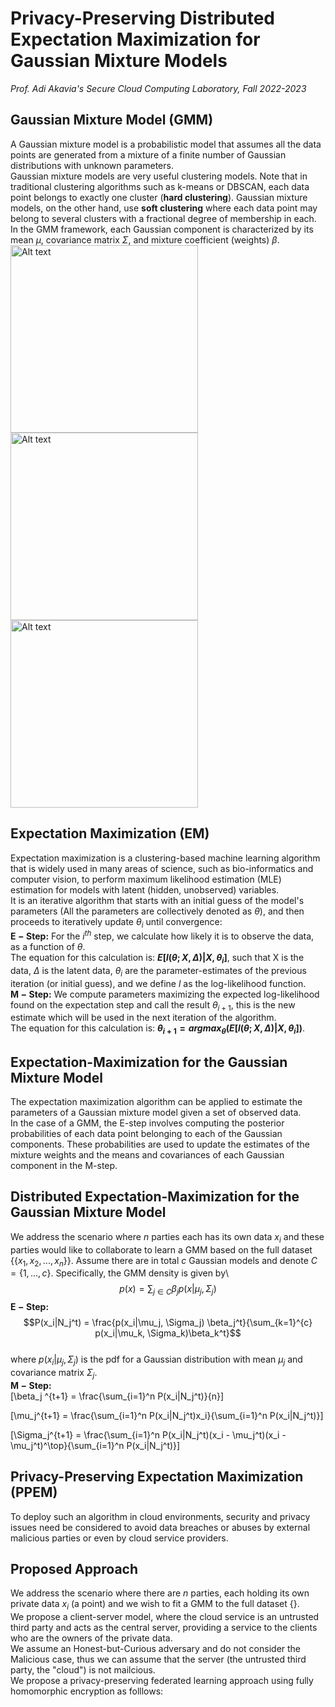 # Privacy-Preserving Distributed Expectation Maximization for Gaussian Mixture Models  
*Prof. Adi Akavia's Secure Cloud Computing Laboratory, Fall 2022-2023*

## Gaussian Mixture Model (GMM) 
A Gaussian mixture model is a probabilistic model that assumes all the data points are generated from a mixture of a finite number of Gaussian distributions with unknown parameters.  
Gaussian mixture models are very useful clustering models. Note that in traditional clustering algorithms such as k-means or DBSCAN, each data point belongs to exactly one cluster (**hard clustering**). Gaussian mixture models, on the other hand, use **soft clustering** where each data point may belong to several clusters with a fractional degree of membership in each.  
In the GMM framework, each Gaussian component is characterized by its mean $\mu$, covariance matrix $\Sigma$, and mixture coefficient (weights) $\beta$.  
<img src="https://user-images.githubusercontent.com/100927079/220479823-2a37ddcf-bf37-40e5-af98-a3d6da368320.png" alt="Alt text" style="width:300px;height:300px;"> 
<img src="https://user-images.githubusercontent.com/100927079/220480649-b9bf4a5e-34b3-4ef8-bcb1-8db540f01e33.png" alt="Alt text" style="width:300px;height:300px;"> 
<img src="https://user-images.githubusercontent.com/100927079/220480758-d2949090-f2ae-42c7-8ae4-a7cace12a9ef.png" alt="Alt text" style="width:300px;height:300px;">  
  
## Expectation Maximization (EM)  
Expectation maximization is a clustering-based machine learning algorithm that is widely used in many areas of science, such as bio-informatics and computer vision, to perform maximum likelihood estimation (MLE) estimation for models with latent (hidden, unobserved) variables.  
It is an iterative algorithm that starts with an initial guess of the model's parameters (All the parameters are collectively denoted as $\theta$), and then proceeds to iteratively update $\theta_i$ until convergence:  
$\boldsymbol{E-Step:}$ For the $i^{th}$ step, we calculate how likely it is to observe the data, as a function of $\theta$.  
The equation for this calculation is: **$E[l(\theta; X, \Delta )|X, \theta_i]$**, such that X is the data, $\Delta$ is the latent data, $\theta_i$ are the parameter-estimates of the previous iteration (or initial guess), and we define $l$ as the log-likelihood function.  
$\boldsymbol{M-Step:}$ We compute parameters maximizing the expected log-likelihood found on the expectation step and call the result $\theta_{i+1}$, this is the new estimate which will be used in the next iteration of the algorithm.  
The equation for this calculation is: **$\theta_{i+1}=argmax_\theta(E[l(\theta; X, \Delta )|X, \theta_i])$**.  
  
## Expectation-Maximization for the Gaussian Mixture Model  
The expectation maximization algorithm can be applied to estimate the parameters of a Gaussian mixture model given a set of observed data.  
In the case of a GMM, the E-step involves computing the posterior probabilities of each data point belonging to each of the Gaussian components. These probabilities are used to update the estimates of the mixture weights and the means and covariances of each Gaussian component in the M-step.  
  
## Distributed Expectation-Maximization for the Gaussian Mixture Model  
We address the scenario where $n$ parties each has its own data $x_i$ and these parties would like to collaborate to learn a GMM based on the full dataset {$\{x_1, x_2, ..., x_n\}$}. Assume there are in total $c$ Gaussian models and denote $C = \{1, ..., c\}$. Specifically, the GMM density is given by\\
$$
p(x)=\sum_{j \in C} \beta_j p(x| \mu_j, \Sigma_j)
$$
$\boldsymbol{E-Step:}$ $$P(x_i|N_j^t) = \frac{p(x_i|\mu_j, \Sigma_j) \beta_j^t}{\sum_{k=1}^{c} p(x_i|\mu_k, \Sigma_k)\beta_k^t}$$  
where $p(x_i|\mu_j, \Sigma_j)$ is the pdf for a Gaussian distribution with mean $\mu_j$ and covariance matrix $\Sigma_j$.  
$\boldsymbol{M-Step:}$  
\[\beta_j ^{t+1} = \frac{\sum_{i=1}^n P(x_i|N_j^t)}{n}\]  
  
\[\mu_j^{t+1} = \frac{\sum_{i=1}^n P(x_i|N_j^t)x_i}{\sum_{i=1}^n P(x_i|N_j^t)}\]  
  
\[\Sigma_j^{t+1} = \frac{\sum_{i=1}^n P(x_i|N_j^t)(x_i - \mu_j^t)(x_i - \mu_j^t)^\top}{\sum_{i=1}^n P(x_i|N_j^t)}\]  
  
## Privacy-Preserving Expectation Maximization (PPEM)  
To deploy such an algorithm in cloud environments, security and privacy issues need be considered to avoid data breaches or abuses by external malicious parties or even by cloud service providers.  

## Proposed Approach  
We address the scenario where there are $n$ parties, each holding its own private data $x_i$ (a point) and we wish to fit a GMM to the full dataset {}.  
We propose a client-server model, where the cloud service is an untrusted third party and acts as the central server, providing a service to the clients who are the owners of the private data.  
We assume an Honest-but-Curious adversary and do not consider the Malicious case, thus we can assume that the server (the untrusted third party, the "cloud") is not mailcious.  
We propose a privacy-preserving federated learning approach using fully homomorphic encryption as folllows:  





 

